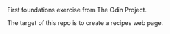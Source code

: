First foundations exercise from The Odin Project.

The target of this repo is to create a recipes web page.